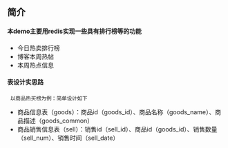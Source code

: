 ## 简介
#### 本demo主要用redis实现一些具有排行榜等的功能
* 今日热卖排行榜
* 博客本周热帖
* 本周热点信息

#### 表设计实思路
 ` 以商品热买榜为例：简单设计如下`
 * 商品信息表（goods）：商品id（goods_id）、商品名称（goods_name）、商品描述（goods_common）
 * 商品销售信息表（sell）：销售id（sell_id）、商品id（goods_id）、销售数量（sell_num）、销售时间（sell_date）
